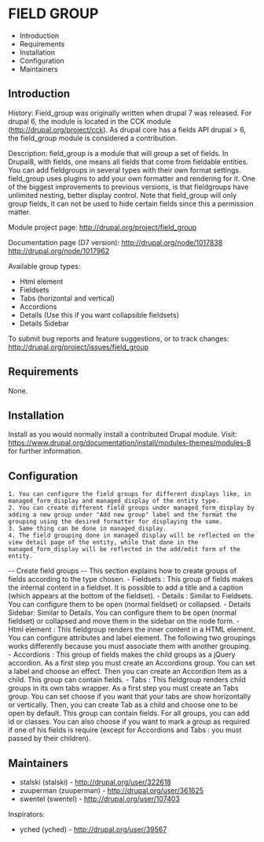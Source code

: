 # FIELD GROUP

 * Introduction
 * Requirements
 * Installation
 * Configuration
 * Maintainers

## Introduction

History:
  Field_group was originally written when drupal 7 was released. For drupal 6,
  the module is located in the CCK module (http://drupal.org/project/cck).
  As drupal core has a fields API drupal > 6, the field_group module
  is considered a contribution.

Description:
  field_group is a module that will group a set of fields. In Drupal8,
  with fields, one means all fields that come from fieldable entities.
  You can add fieldgroups in several types with their own format settings.
  field_group uses plugins to add your own formatter and rendering for
  it.
  One of the biggest improvements to previous versions, is that fieldgroups
  have unlimited nesting, better display control.
  Note that field_group will only group fields, it can not be used to hide
  certain fields since this a permission matter.

Module project page:
  http://drupal.org/project/field_group

Documentation page (D7 version):
  http://drupal.org/node/1017838
  http://drupal.org/node/1017962

Available group types:
  - Html element
  - Fieldsets
  - Tabs (horizontal and vertical)
  - Accordions
  - Details (Use this if you want collapsible fieldsets)
  - Details Sidebar

To submit bug reports and feature suggestions, or to track changes:
  http://drupal.org/project/issues/field_group

## Requirements

None.

## Installation

Install as you would normally install a contributed Drupal module. Visit:
https://www.drupal.org/documentation/install/modules-themes/modules-8
for further information.

## Configuration

    1. You can configure the field groups for different displays like, in
    managed_form_display and managed_display of the entity type.
    2. You can create different field groups under managed_form_display by
    adding a new group under "Add new group" label and the format the
    grouping using the desired formatter for displaying the same.
    3. Same thing can be done in managed_display.
    4. The field grouping done in managed display will be reflected on the
    view detail page of the entity, while that done in the
    managed_form_display will be reflected in the add/edit form of the entity.

-- Create field groups --
This section explains how to create groups of fields according to the type
chosen.
    - Fieldsets : This group of fields makes the internal content in a fieldset.
                  It is possible to add a title and a caption (which appears at
                  the bottom of the fieldset).
    - Details : Similar to Fieldsets. You can configure them to be open (normal
                fieldset) or collapsed.
    - Details Sidebar: Similar to Details. You can configure them to be open
                (normal fieldset) or collapsed and move them in the sidebar on
                the node form.
    - Html element : This fieldgroup renders the inner content in a HTML
                     element. You can configure attributes and label element.
The following two groupings works differently because you must associate them
with another grouping.
    - Accordions : This group of fields makes the child groups as a jQuery
                   accordion. As a first step you must create an Accordions
                   group. You can set a label and choose an effect. Then you
                   can create an Accordion Item as a child. This group can
                   contain fields.
    - Tabs : This fieldgroup renders child groups in its own tabs wrapper.
             As a first step you must create an Tabs group. You can set
             choose if you want that your tabs are show horizontally or
             vertically. Then, you can create Tab as a child and choose
             one to be open by default.
             This group can contain fields.
For all groups, you can add id or classes.
You can also choose if you want to mark a group as required if one of his fields
is require (except for Accordions and Tabs : you must passed by their children).

## Maintainers
* stalski (stalski) - http://drupal.org/user/322618
* zuuperman (zuuperman) -  http://drupal.org/user/361625
* swentel (swentel) - http://drupal.org/user/107403

Inspirators:
* yched (yched) - http://drupal.org/user/39567
